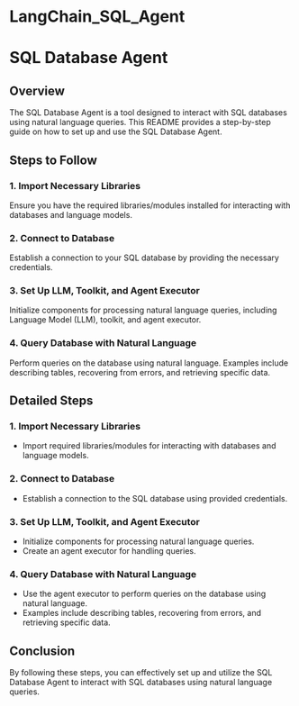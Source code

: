 # LangChain_SQL_Agent
# SQL Database Agent

## Overview
The SQL Database Agent is a tool designed to interact with SQL databases using natural language queries. This README provides a step-by-step guide on how to set up and use the SQL Database Agent.

## Steps to Follow

### 1. Import Necessary Libraries
Ensure you have the required libraries/modules installed for interacting with databases and language models.

### 2. Connect to Database
Establish a connection to your SQL database by providing the necessary credentials.

### 3. Set Up LLM, Toolkit, and Agent Executor
Initialize components for processing natural language queries, including Language Model (LLM), toolkit, and agent executor.

### 4. Query Database with Natural Language
Perform queries on the database using natural language. Examples include describing tables, recovering from errors, and retrieving specific data.

## Detailed Steps

### 1. Import Necessary Libraries
   - Import required libraries/modules for interacting with databases and language models.

### 2. Connect to Database
   - Establish a connection to the SQL database using provided credentials.

### 3. Set Up LLM, Toolkit, and Agent Executor
   - Initialize components for processing natural language queries.
   - Create an agent executor for handling queries.

### 4. Query Database with Natural Language
   - Use the agent executor to perform queries on the database using natural language.
   - Examples include describing tables, recovering from errors, and retrieving specific data.

## Conclusion
By following these steps, you can effectively set up and utilize the SQL Database Agent to interact with SQL databases using natural language queries.

